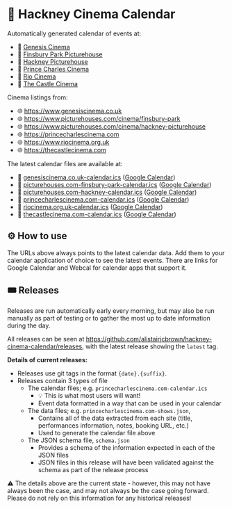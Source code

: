 # 📆 Hackney Cinema Calendar

Automatically generated calendar of events at:

- 📍
  [Genesis Cinema](http://maps.google.com/maps?q=Genesis%20Cinema+%4051.52128726645794,-0.051143457671891594)
- 📍
  [Finsbury Park Picturehouse](http://maps.google.com/maps?q=Finsbury%20Park%20Picturehouse+%4051.565450891883124,-0.10763842328655573)
- 📍
  [Hackney Picturehouse](http://maps.google.com/maps?q=Hackney%20Picturehouse+%4051.54474966715274,-0.055025638908993514)
- 📍
  [Prince Charles Cinema](http://maps.google.com/maps?q=Prince%20Charles%20Cinema+%4051.51149384362524,-0.130186840699272)
- 📍
  [Rio Cinema](http://maps.google.com/maps?q=Rio%20Cinema+%4051.54970097438604,-0.07550473771574956)
- 📍
  [The Castle Cinema](http://maps.google.com/maps?q=The%20Castle%20Cinema+%4051.551469526266004,-0.043262315294576796)

Cinema listings from:

- 🌐 https://www.genesiscinema.co.uk
- 🌐 https://www.picturehouses.com/cinema/finsbury-park
- 🌐 https://www.picturehouses.com/cinema/hackney-picturehouse
- 🌐 https://princecharlescinema.com
- 🌐 https://www.riocinema.org.uk
- 🌐 https://thecastlecinema.com

The latest calendar files are available at:

- 📅
  [genesiscinema.co.uk-calendar.ics](https://github.com/alistairjcbrown/hackney-cinema-calendar/releases/latest/download/genesiscinema.co.uk-calendar.ics)
  ([Google Calendar](https://calendar.google.com/calendar/render?cid=http://github.com/alistairjcbrown/hackney-cinema-calendar/releases/latest/download/genesiscinema.co.uk-calendar.ics))
- 📅
  [picturehouses.com-finsbury-park-calendar.ics](https://github.com/alistairjcbrown/hackney-cinema-calendar/releases/latest/download/picturehouses.com-finsbury-park-calendar.ics)
  ([Google Calendar](https://calendar.google.com/calendar/render?cid=http://github.com/alistairjcbrown/hackney-cinema-calendar/releases/latest/download/picturehouses.com-finsbury-park-calendar.ics))
- 📅
  [picturehouses.com-hackney-calendar.ics](https://github.com/alistairjcbrown/hackney-cinema-calendar/releases/latest/download/picturehouses.com-hackney-calendar.ics)
  ([Google Calendar](https://calendar.google.com/calendar/render?cid=http://github.com/alistairjcbrown/hackney-cinema-calendar/releases/latest/download/picturehouses.com-hackney-calendar.ics))
- 📅
  [princecharlescinema.com-calendar.ics](https://github.com/alistairjcbrown/hackney-cinema-calendar/releases/latest/download/princecharlescinema.com-calendar.ics)
  ([Google Calendar](https://calendar.google.com/calendar/render?cid=http://github.com/alistairjcbrown/hackney-cinema-calendar/releases/latest/download/princecharlescinema.com-calendar.ics))
- 📅
  [riocinema.org.uk-calendar.ics](https://github.com/alistairjcbrown/hackney-cinema-calendar/releases/latest/download/riocinema.org.uk-calendar.ics)
  ([Google Calendar](https://calendar.google.com/calendar/render?cid=http://github.com/alistairjcbrown/hackney-cinema-calendar/releases/latest/download/riocinema.org.uk-calendar.ics))
- 📅
  [thecastlecinema.com-calendar.ics](https://github.com/alistairjcbrown/hackney-cinema-calendar/releases/latest/download/thecastlecinema.com-calendar.ics)
  ([Google Calendar](https://calendar.google.com/calendar/render?cid=http://github.com/alistairjcbrown/hackney-cinema-calendar/releases/latest/download/thecastlecinema.com-calendar.ics))

## ⚙️ How to use

The URLs above always points to the latest calendar data. Add them to your
calendar application of choice to see the latest events. There are links for
Google Calendar and Webcal for calendar apps that support it.

## 🎟 Releases

Releases are run automatically early every morning, but may also be run manually
as part of testing or to gather the most up to date information during the day.

All releases can be seen at
https://github.com/alistairjcbrown/hackney-cinema-calendar/releases, with the
latest release showing the `latest` tag.

**Details of current releases:**

- Releases use git tags in the format `{date}.{suffix}`.
- Releases contain 3 types of file
  - The calendar files; e.g. `princecharlescinema.com-calendar.ics`
    - 💡 This is what most users will want!
    - Event data formatted in a way that can be used in your calendar
  - The data files; e.g. `princecharlescinema.com-shows.json`,
    - Contains all of the data extracted from each site (title, performances
      information, notes, booking URL, etc.)
    - Used to generate the calendar file above
  - The JSON schema file, `schema.json`
    - Provides a schema of the information expected in each of the JSON files
    - JSON files in this release will have been validated against the schema as
      part of the release process

⚠️ The details above are the current state - however, this may not have always
been the case, and may not always be the case going forward. Please do not rely
on this information for any historical releases!
